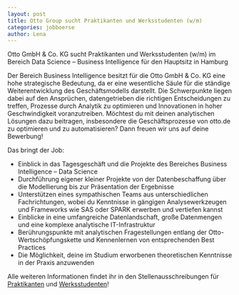 ```yaml
---
layout: post
title: Otto Group sucht Praktikanten und Werksstudenten (w/m)
categories: jobboerse
author: Lena
---
```


Otto GmbH & Co. KG sucht Praktikanten und Werksstudenten (w/m) im Bereich Data Science – Business Intelligence für den Hauptsitz in Hamburg

Der Bereich Business Intelligence besitzt für die Otto GmbH & Co. KG eine hohe strategische Bedeutung, da er eine wesentliche Säule für die ständige Weiterentwicklung des Geschäftsmodells darstellt.
Die Schwerpunkte liegen dabei auf den Ansprüchen, datengetrieben die richtigen Entscheidungen zu treffen, Prozesse durch Analytik zu optimieren und Innovationen in hoher Geschwindigkeit voranzutreiben.
Möchtest du mit deinen analytischen Lösungen dazu beitragen, insbesondere die Geschäftsprozesse von otto.de zu optimieren und zu automatisieren?
Dann freuen wir uns auf deine Bewerbung!

Das bringt der Job:

* Einblick in das Tagesgeschäft und die Projekte des Bereiches Business Intelligence – Data Science
* Durchführung eigener kleiner Projekte von der Datenbeschaffung über die Modellierung bis zur Präsentation der Ergebnisse
* Unterstützen eines sympathischen Teams aus unterschiedlichen Fachrichtungen, wobei du Kenntnisse in gängigen Analysewerkzeugen und Frameworks wie SAS oder SPARK erwerben und vertiefen kannst
* Einblicke in eine umfangreiche Datenlandschaft, große Datenmengen und eine komplexe analytische IT-Infrastruktur
* Berührungspunkte mit analytischen Fragestellungen entlang der Otto-Wertschöpfungskette und Kennenlernen von entsprechenden Best Practices
* Die Möglichkeit, deine im Studium erworbenen theoretischen Kenntnisse in der Praxis anzuwenden

Alle weiteren Informationen findet ihr in den Stellenausschreibungen für [Praktikanten](https://www.otto.de/unternehmen/jobs/jobs/00189584/Praktikum--w-m--im-Bereich-Data-Science---Business-Intelligence) und [Werksstudenten](https://www.otto.de/unternehmen/jobs/jobs/00284857/Werkstudent--w-m--im-Bereich-Data-Science--Business-Intelligence)!
